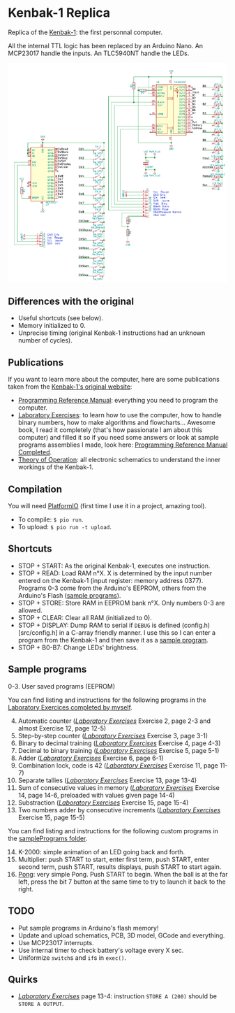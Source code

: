 Kenbak-1 Replica
================
Replica of the [Kenbak-1](http://kenbak-1.net): the first personnal computer.

All the internal TTL logic has been replaced by an Arduino Nano.
An MCP23017 handle the inputs.
An TLC5940NT handle the LEDs.

![Schematic](assets/Schematic.png)

Differences with the original
-----------------------------
* Useful shortcuts (see below).
* Memory initialized to 0.
* Unprecise timing (original Kenbak-1 instructions had an unknown number of cycles).

Publications
------------
If you want to learn more about the computer, here are some publications taken from the [Kenbak-1's original website](http://kenbak-1.net/index_files/page0008.htm):

* [Programming Reference Manual](assets/publications/ProgrammingReferenceManual.pdf): everything you need to program the computer.
* [Laboratory Exercises](assets/publications/LaboratoryExercises.pdf): to learn how to use the computer, how to handle binary numbers, how to make algorithms and flowcharts… Awesome book, I read it completely (that's how passionate I am about this computer) and filled it so if you need some answers or look at sample programs assemblies I made, look here: [Programming Reference Manual Completed](assets/publications/LaboratoryExercisesCompleted.pdf).
* [Theory of Operation](assets/publications/TheoryOfOperation.pdf): all electronic schematics to understand the inner workings of the Kenbak-1.

Compilation
-----------
You will need [PlatformIO](http://platformio.org/) (first time I use it in a project, amazing tool).

* To compile: `$ pio run`.
* To upload: `$ pio run -t upload`.

Shortcuts
---------
* STOP + START: As the original Kenbak-1, executes one instruction.
* STOP + READ: Load RAM n°X. X is determined by the input number entered on the Kenbak-1 (input register: memory address 0377). Programs 0-3 come from the Arduino's EEPROM, others from the Arduino's Flash ([sample programs](src/samplePrograms.cpp)).
* STOP + STORE: Store RAM in EEPROM bank n°X. Only numbers 0-3 are allowed.
* STOP + CLEAR: Clear all RAM (initialized to 0).
* STOP + DISPLAY: Dump RAM to serial if `DEBUG` is defined (config.h)[src/config.h] in a C-array friendly manner. I use this so I can enter a program from the Kenbak-1 and then save it as a [sample program](src/samplePrograms.cpp).
* STOP + B0-B7: Change LEDs' brightness.

Sample programs
---------------
0-3. User saved programs (EEPROM)

You can find listing and instructions for the following programs in the [Laboratory Exercices completed by myself](assets/publications/LaboratoryExercisesCompleted.pdf).

4. Automatic counter (*[Laboratory Exercises][LabExer]* Exercise 2, page 2-3 and almost Exercise 12, page 12-5)
5. Step-by-step counter (*[Laboratory Exercises][LabExer]* Exercise 3, page 3-1)
6. Binary to decimal training (*[Laboratory Exercises][LabExer]* Exercise 4, page 4-3)
7. Decimal to binary training (*[Laboratory Exercises][LabExer]* Exercise 5, page 5-1)
8. Adder (*[Laboratory Exercises][LabExer]* Exercise 6, page 6-1)
9. Combination lock, code is 42 (*[Laboratory Exercises][LabExer]* Exercise 11, page 11-7)
10. Separate tallies (*[Laboratory Exercises][LabExer]* Exercise 13, page 13-4)
11. Sum of consecutive values in memory (*[Laboratory Exercises][LabExer]* Exercise 14, page 14-6, preloaded with values given page 14-4)
12. Substraction (*[Laboratory Exercises][LabExer]* Exercise 15, page 15-4)
13. Two numbers adder by consecutive increments (*[Laboratory Exercises][LabExer]* Exercise 15, page 15-5)

You can find listing and instructions for the following custom programs in the [samplePrograms folder](assets/samplePrograms).

14. K-2000: simple animation of an LED going back and forth.
15. Multiplier: push START to start, enter first term, push START, enter second term, push START, results displays, push START to start again.
16. [Pong](assets/samplePrograms/16-Pong.md): very simple Pong. Push START to begin. When the ball is at the far left, press the bit 7 button at the same time to try to launch it back to the right.

TODO
----
* Put sample programs in Arduino's flash memory!
* Update and upload schematics, PCB, 3D model, GCode and everything.
* Use MCP23017 interrupts.
* Use internal timer to check battery's voltage every X sec.
* Uniformize `switch`s and `if`s in `exec()`.

Quirks
------
* *[Laboratory Exercises][LabExer]* page 13-4: instruction `STORE A (200)` should be `STORE A OUTPUT`.


[LabExer]: assets/publications/LaboratoryExercises.pdf